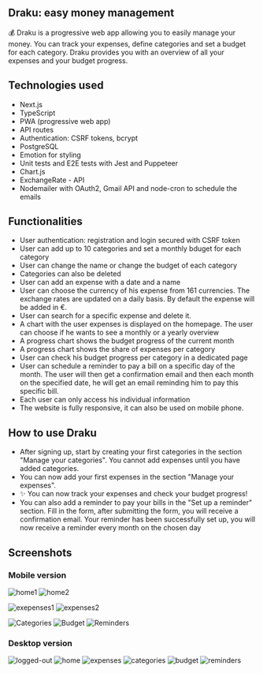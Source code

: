 ## Draku: easy money management 

:moneybag: Draku is a progressive web app allowing you to easily manage your money. You can track your expenses, define categories and set a budget for each category. Draku provides you with an overview of all your expenses and your budget progress. 

## Technologies used

- Next.js
- TypeScript
- PWA (progressive web app)
- API routes
- Authentication: CSRF tokens, bcrypt
- PostgreSQL
- Emotion for styling
- Unit tests and E2E tests with Jest and Puppeteer
- Chart.js
- ExchangeRate - API
- Nodemailer with OAuth2, Gmail API and node-cron to schedule the emails

## Functionalities 

- User authentication: registration and login secured with CSRF token
- User can add up to 10 categories and set a monthly bduget for each category
- User can change the name or change the budget of each category
- Categories can also be deleted
- User can add an expense with a date and a name
- User can choose the currency of his expense from 161 currencies. The exchange rates are updated on a daily basis. By default the expense will be added in €.
- User can search for a specific expense and delete it.
- A chart with the user expenses is displayed on the homepage. The user can choose if he wants to see a monthly or a yearly overview
- A progress chart shows the budget progress of the current month
- A progress chart shows the share of expenses per category
- User can check his budget progress per category in a dedicated page
- User can schedule a reminder to pay a bill on a specific day of the month. The user will then get a confirmation email and then each month on the specified date, he will get an email reminding him to pay this specific bill. 
- Each user can only access his individual information
- The website is fully responsive, it can also be used on mobile phone. 

## How to use Draku

- After signing up, start by creating your first categories in the section "Manage your categories". You cannot add expenses until you have added categories. <br />
- You can now add your first expenses in the section "Manage your expenses". 
- ✨ You can now track your expenses and check your budget progress! 
- You can also add a reminder to pay your bills in the "Set up a reminder" section. Fill in the form, after submitting the form, you will receive a confirmation email. Your reminder has been successfully set up, you will now receive a reminder every month on the chosen day


## Screenshots

### Mobile version 

![home1](https://user-images.githubusercontent.com/92568005/161499422-bc8769d1-93ec-4a4e-8239-03de0aa4af72.JPG)
![home2](https://user-images.githubusercontent.com/92568005/161499429-53f8610d-c53e-4601-a895-d6e278da5933.JPG)

![exepenses1](https://user-images.githubusercontent.com/92568005/161499456-d72d29dc-6657-48dc-b693-47dbcdc8ce3f.JPG)
![expenses2](https://user-images.githubusercontent.com/92568005/161499462-e0200f05-53ae-4b54-8755-914d07dbfcb0.JPG)

![Categories](https://user-images.githubusercontent.com/92568005/161499484-d81aa3f2-0f9d-4727-b212-2de8efac19e1.JPG)
![Budget](https://user-images.githubusercontent.com/92568005/161551637-b203a396-f4b0-4f17-af50-2c4606dc712d.jpg)
![Reminders](https://user-images.githubusercontent.com/92568005/161499505-4340a705-5c9f-4fc2-bb96-a7e720ebb2ae.JPG)



### Desktop version

![logged-out](https://user-images.githubusercontent.com/92568005/161565134-b0e18197-4f11-4bd1-b2f8-cdd3d00ed2a8.JPG)
![home](https://user-images.githubusercontent.com/92568005/161565160-052ca48a-4994-47e0-ad63-f51071e512a0.JPG)
![expenses](https://user-images.githubusercontent.com/92568005/161565189-0167d103-7abe-4cee-9ca7-0388489c0f77.JPG)
![categories](https://user-images.githubusercontent.com/92568005/161565208-19bcf7b7-8a1b-4ff8-ad45-5ba7cf5f8811.JPG)
![budget](https://user-images.githubusercontent.com/92568005/161565226-7e96c91e-bd42-4043-be26-31a27ce08883.JPG)
![reminders](https://user-images.githubusercontent.com/92568005/161565247-77aee150-74d3-4222-8529-49674aebfedb.JPG)




